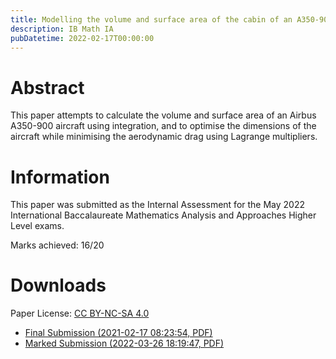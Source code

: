 ```yaml
---
title: Modelling the volume and surface area of the cabin of an A350-900
description: IB Math IA
pubDatetime: 2022-02-17T00:00:00
---
```


# Abstract

This paper attempts to calculate the volume and surface area of an Airbus A350-900 aircraft using integration, and to optimise the dimensions of the aircraft while minimising the aerodynamic drag using Lagrange multipliers.

# Information

This paper was submitted as the Internal Assessment for the May 2022 International Baccalaureate Mathematics Analysis and Approaches Higher Level exams.

Marks achieved: 16/20

# Downloads

Paper License: [CC BY-NC-SA 4.0](https://creativecommons.org/licenses/by-nc-sa/4.0/)

- [Final Submission (2021-02-17 08:23:54, PDF)](https://assets.ylcheung.com/papers/3/MathIA_raw.pdf)
- [Marked Submission (2022-03-26 18:19:47, PDF)](https://assets.ylcheung.com/papers/3/MathIA_marked.pdf)
